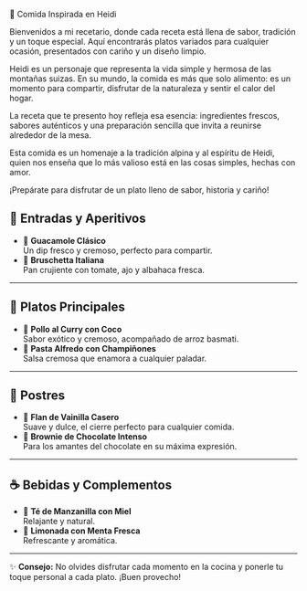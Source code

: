 🌄  Comida Inspirada en Heidi

Bienvenidos a mi recetario, donde cada receta está llena de sabor, tradición y un toque especial. Aquí encontrarás platos variados para cualquier ocasión, presentados con cariño y un diseño limpio.

Heidi es un personaje que representa la vida simple y hermosa de las montañas suizas. En su mundo, la comida es más que solo alimento: es un momento para compartir, disfrutar de la naturaleza y sentir el calor del hogar.

La receta que te presento hoy refleja esa esencia: ingredientes frescos, sabores auténticos y una preparación sencilla que invita a reunirse alrededor de la mesa.

Esta comida es un homenaje a la tradición alpina y al espíritu de Heidi, quien nos enseña que lo más valioso está en las cosas simples, hechas con amor.

¡Prepárate para disfrutar de un plato lleno de sabor, historia y cariño!

## 🥗 Entradas y Aperitivos
- 🥑 **Guacamole Clásico**  
  Un dip fresco y cremoso, perfecto para compartir.  
- 🍅 **Bruschetta Italiana**  
  Pan crujiente con tomate, ajo y albahaca fresca.  

---

## 🍝 Platos Principales

- 🍛 **Pollo al Curry con Coco**  
  Sabor exótico y cremoso, acompañado de arroz basmati.  
- 🍝 **Pasta Alfredo con Champiñones**  
  Salsa cremosa que enamora a cualquier paladar.  

---

## 🍰 Postres

- 🍮 **Flan de Vainilla Casero**  
  Suave y dulce, el cierre perfecto para cualquier comida.  
- 🍫 **Brownie de Chocolate Intenso**  
  Para los amantes del chocolate en su máxima expresión.  

---

## ☕ Bebidas y Complementos

- 🍵 **Té de Manzanilla con Miel**  
  Relajante y natural.  
- 🥤 **Limonada con Menta Fresca**  
  Refrescante y aromática.  

---

✨ **Consejo:** No olvides disfrutar cada momento en la cocina y ponerle tu toque personal a cada plato. ¡Buen provecho!


